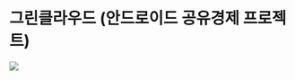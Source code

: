 # 그린클라우드 (안드로이드 공유경제 프로젝트)

<img src="https://github.com/sarang628/GreenCloud/blob/master/Document/img/greencloud_logo.png">
